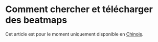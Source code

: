 # Comment chercher et télécharger des beatmaps

Cet article est pour le moment uniquement disponible en [Chinois](/wiki/zh/Guides/Searching_and_Downloading_Beatmaps).
